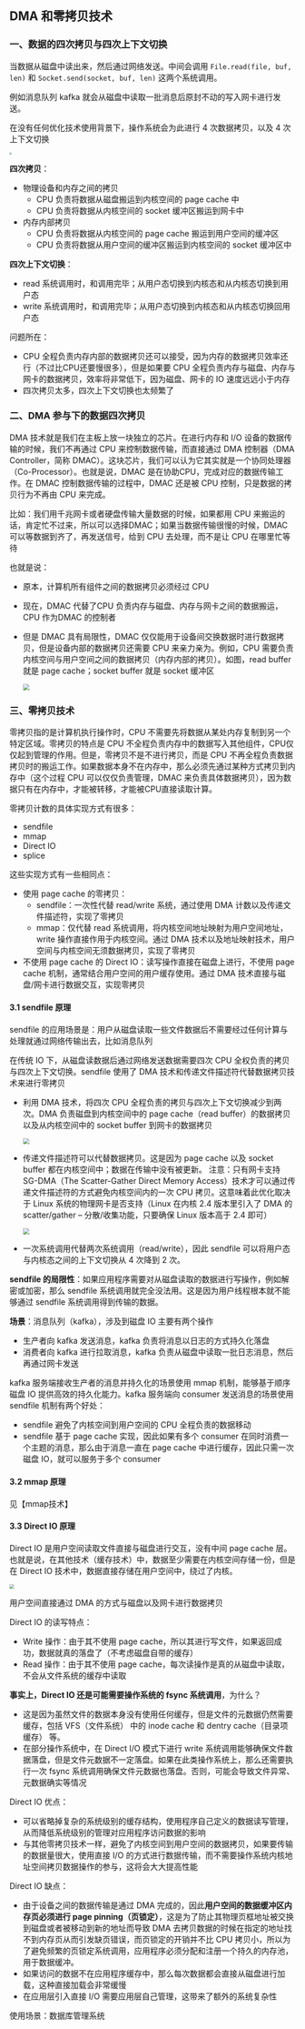 ## DMA 和零拷贝技术

### 一、数据的四次拷贝与四次上下文切换

当数据从磁盘中读出来，然后通过网络发送。中间会调用 `File.read(file, buf, len)` 和 `Socket.send(socket, buf, len)` 这两个系统调用。

例如消息队列 kafka 就会从磁盘中读取一批消息后原封不动的写入网卡进行发送。

在没有任何优化技术使用背景下，操作系统会为此进行 4 次数据拷贝，以及 4 次上下文切换

<img src="./image/数据四次拷贝和四次上下文切换.jpg" style="zoom:24%;" />

**四次拷贝**：

- 物理设备和内存之间的拷贝
    - CPU 负责将数据从磁盘搬运到内核空间的 page cache 中
    - CPU 负责将数据从内核空间的 socket 缓冲区搬运到网卡中
- 内存内部拷贝
    - CPU 负责将数据从内核空间的 page cache 搬运到用户空间的缓冲区
    - CPU 负责将数据从用户空间的缓冲区搬运到内核空间的 socket 缓冲区中

**四次上下文切换**：

- read 系统调用时，和调用完毕；从用户态切换到内核态和从内核态切换到用户态
- write 系统调用时，和调用完毕；从用户态切换到内核态和从内核态切换回用户态

问题所在：

- CPU 全程负责内存内部的数据拷贝还可以接受，因为内存的数据拷贝效率还行（不过比CPU还要慢很多），但是如果要 CPU 全程负责内存与磁盘、内存与网卡的数据拷贝，效率将非常低下，因为磁盘、网卡的 IO 速度远远小于内存
- 四次拷贝太多，四次上下文切换也太频繁了

### 二、DMA 参与下的数据四次拷贝

DMA 技术就是我们在主板上放一块独立的芯片。在进行内存和 I/O 设备的数据传输的时候，我们不再通过 CPU 来控制数据传输，而直接通过 DMA 控制器（DMA Controller，简称 DMAC）。这块芯片，我们可以认为它其实就是一个协同处理器（Co-Processor）。也就是说，DMAC 是在协助CPU，完成对应的数据传输工作。在 DMAC 控制数据传输的过程中，DMAC 还是被 CPU 控制，只是数据的拷贝行为不再由 CPU 来完成。

比如：我们用千兆网卡或者硬盘传输大量数据的时候，如果都用 CPU 来搬运的话，肯定忙不过来，所以可以选择DMAC；如果当数据传输很慢的时候，DMAC可以等数据到齐了，再发送信号，给到 CPU 去处理，而不是让 CPU 在哪里忙等待

也就是说：

- 原本，计算机所有组件之间的数据拷贝必须经过 CPU

- 现在，DMAC 代替了CPU 负责内存与磁盘、内存与网卡之间的数据搬运，CPU 作为DMAC 的控制者

- 但是 DMAC 具有局限性，DMAC 仅仅能用于设备间交换数据时进行数据拷贝，但是设备内部的数据拷贝还需要 CPU 来亲力亲为。例如，CPU 需要负责内核空间与用户空间之间的数据拷贝（内存内部的拷贝）。如图，read buffer 就是 page cache；socket buffer 就是 socket 缓冲区

    <img src="./image/DMAC和CPU区别.png" style="zoom:70%;" />

### 三、零拷贝技术

零拷贝指的是计算机执行操作时，CPU 不需要先将数据从某处内存复制到另一个特定区域。零拷贝的特点是 CPU 不全程负责内存中的数据写入其他组件，CPU仅仅起到管理的作用。但是，零拷贝不是不进行拷贝，而是 CPU 不再全程负责数据拷贝时的搬运工作。如果数据本身不在内存中，那么必须先通过某种方式拷贝到内存中（这个过程 CPU 可以仅仅负责管理，DMAC 来负责具体数据拷贝），因为数据只有在内存中，才能被转移，才能被CPU直接读取计算。

零拷贝计数的具体实现方式有很多：

- sendfile
- mmap
- Direct IO
- splice

这些实现方式有一些相同点：

- 使用 page cache 的零拷贝：
    - sendfile：一次性代替 read/write 系统，通过使用 DMA 计数以及传递文件描述符，实现了零拷贝
    - mmap：仅代替 read 系统调用，将内核空间地址映射为用户空间地址，write 操作直接作用于内核空间。通过 DMA 技术以及地址映射技术，用户空间与内核空间无须数据拷贝，实现了零拷贝
- 不使用 page cache 的 Direct IO：读写操作直接在磁盘上进行，不使用 page cache 机制，通常结合用户空间的用户缓存使用。通过 DMA 技术直接与磁盘/网卡进行数据交互，实现零拷贝

#### 3.1 sendfile 原理

sendfile 的应用场景是：用户从磁盘读取一些文件数据后不需要经过任何计算与处理就通过网络传输出去，比如消息队列

在传统 IO 下，从磁盘读数据后通过网络发送数据需要四次 CPU 全权负责的拷贝与四次上下文切换。sendfile 使用了 DMA 技术和传递文件描述符代替数据拷贝技术来进行零拷贝

- 利用 DMA 技术，将四次 CPU 全程负责的拷贝与四次上下文切换减少到两次。DMA 负责磁盘到内核空间中的 page cache（read buffer）的数据拷贝以及从内核空间中的 socket buffer 到网卡的数据拷贝

    <img src="./image/sendfile使用DMA技术.jpg" style="zoom:67%;" />

- 传递文件描述符可以代替数据拷贝。这是因为 page cache 以及 socket buffer 都在内核空间中；数据在传输中没有被更新。
    注意：只有网卡支持 SG-DMA（The Scatter-Gather Direct Memory Access）技术才可以通过传递文件描述符的方式避免内核空间内的一次 CPU 拷贝。这意味着此优化取决于 Linux 系统的物理网卡是否支持（Linux 在内核 2.4 版本里引入了 DMA 的 scatter/gather – 分散/收集功能，只要确保 Linux 版本高于 2.4 即可）

    <img src="./image/sendfile使用文件描述符代替数据拷贝.jpg" style="zoom:70%;" />

- 一次系统调用代替两次系统调用（read/write），因此 sendfile 可以将用户态与内核态之间的上下文切换从 4 次降到 2 次。

**sendfile 的局限性**：如果应用程序需要对从磁盘读取的数据进行写操作，例如解密或加密，那么 sendfile 系统调用就完全没法用。这是因为用户线程根本就不能够通过 sendfile 系统调用得到传输的数据。

**场景**：消息队列（kafka），涉及到磁盘 IO 主要有两个操作

- 生产者向 kafka 发送消息，kafka 负责将消息以日志的方式持久化落盘
- 消费者向 kafka 进行拉取消息，kafka 负责从磁盘中读取一批日志消息，然后再通过网卡发送

kafka 服务端接收生产者的消息并持久化的场景使用 mmap 机制，能够基于顺序磁盘 IO 提供高效的持久化能力。kafka 服务端向 consumer 发送消息的场景使用 sendfile 机制有两个好处：

- sendfile 避免了内核空间到用户空间的 CPU 全程负责的数据移动
- sendfile 基于 page cache 实现，因此如果有多个 consumer 在同时消费一个主题的消息，那么由于消息一直在 page cache 中进行缓存，因此只需一次磁盘 IO，就可以服务于多个 consumer 

#### 3.2 mmap 原理

见【mmap技术】

#### 3.3 Direct IO 原理

Direct IO 是用户空间读取文件直接与磁盘进行交互，没有中间 page cache 层。也就是说，在其他技术（缓存技术）中，数据至少需要在内核空间存储一份，但是在 Direct IO 技术中，数据直接存储在用户空间中，绕过了内核。

<img src="./image/directIO.jpg" style="zoom:50%;" />

用户空间直接通过 DMA 的方式与磁盘以及网卡进行数据拷贝

Direct IO 的读写特点：

- Write 操作：由于其不使用 page cache，所以其进行写文件，如果返回成功，数据就真的落盘了（不考虑磁盘自带的缓存）
- Read 操作：由于其不使用 page cache，每次读操作是真的从磁盘中读取，不会从文件系统的缓存中读取

**事实上，Direct IO 还是可能需要操作系统的 fsync 系统调用**，为什么？

- 这是因为虽然文件的数据本身没有使用任何缓存，但是文件的元数据仍然需要缓存，包括 VFS（文件系统） 中的 inode cache 和 dentry cache（目录项缓存） 等。
- 在部分操作系统中，在 Direct I/O 模式下进行 write 系统调用能够确保文件数据落盘，但是文件元数据不一定落盘。如果在此类操作系统上，那么还需要执行一次 fsync 系统调用确保文件元数据也落盘。否则，可能会导致文件异常、元数据确实等情况

Direct IO 优点：

- 可以省略掉复杂的系统级别的缓存结构，使用程序自己定义的数据读写管理，从而降低系统级别的管理对应用程序访问数据的影响
- 与其他零拷贝技术一样，避免了内核空间到用户空间的数据拷贝，如果要传输的数据量很大，使用直接 I/O 的方式进行数据传输，而不需要操作系统内核地址空间拷贝数据操作的参与，这将会大大提高性能

Direct IO 缺点：

- 由于设备之间的数据传输是通过 DMA 完成的，因此**用户空间的数据缓冲区内存页必须进行 page pinning（页锁定）**，这是为了防止其物理页框地址被交换到磁盘或者被移动到新的地址而导致 DMA 去拷贝数据的时候在指定的地址找不到内存页从而引发缺页错误，而页锁定的开销并不比 CPU 拷贝小，所以为了避免频繁的页锁定系统调用，应用程序必须分配和注册一个持久的内存池，用于数据缓冲。
- 如果访问的数据不在应用程序缓存中，那么每次数据都会直接从磁盘进行加载，这种直接加载会非常缓慢
- 在应用层引入直接 I/O 需要应用层自己管理，这带来了额外的系统复杂性

使用场景：数据库管理系统






























